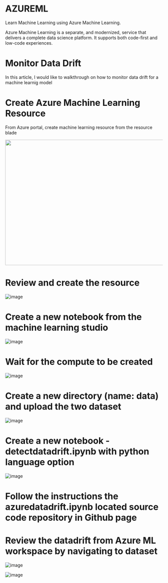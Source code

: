 # AZUREML
Learn Machine Learning using Azure Machine Learning.

Azure Machine Learning is a separate, and modernized, service that delivers a complete data science platform. It supports both code-first and low-code experiences.

# Monitor Data Drift

In this article, I would like to walkthrough on how to monitor data drift for a machine learnig model

# Create Azure Machine Learning Resource

From Azure portal, create machine learning resource from the resource blade

<img src="https://user-images.githubusercontent.com/77250577/126240375-96f971b6-a8f7-4f54-a4ae-e8f617cf71e8.png" width="900" height="400">

# Review and create the resource

![image](https://user-images.githubusercontent.com/77250577/126240841-96b44615-e74f-4259-8f7b-0bcd310a3a7e.png)

# Create a new notebook from the machine learning studio
![image](https://user-images.githubusercontent.com/77250577/126241658-c99d5532-c9df-4aee-ae3f-0912c47af58a.png)

# Wait for the compute to be created
![image](https://user-images.githubusercontent.com/77250577/126241844-d9d0224a-2517-46bb-8814-48ca0059e5b0.png)

# Create a new directory (name: data) and upload the two dataset 
![image](https://user-images.githubusercontent.com/77250577/126367361-bbad6bfd-a3f5-4f61-ad9e-30703cdfa918.png)

# Create a new notebook - detectdatadrift.ipynb with python language option
![image](https://user-images.githubusercontent.com/77250577/126366876-9a191cd9-652a-4f12-803f-f3ec4d252f36.png)

# Follow the instructions the azuredatadrift.ipynb located source code repository in Github page

# Review the datadrift from Azure ML workspace by navigating to dataset
![image](https://user-images.githubusercontent.com/77250577/126369667-94518238-1898-4955-928a-70f1ccf7a7c7.png)

![image](https://user-images.githubusercontent.com/77250577/126369805-6fb67e14-1101-4c28-8df8-2215c60e6a8c.png)


